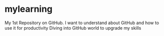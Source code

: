 # mylearning
My 1st Repository on GitHub. I want to understand about GitHub and how to use it for productivity
Diving into GitHub world to upgrade my skills
